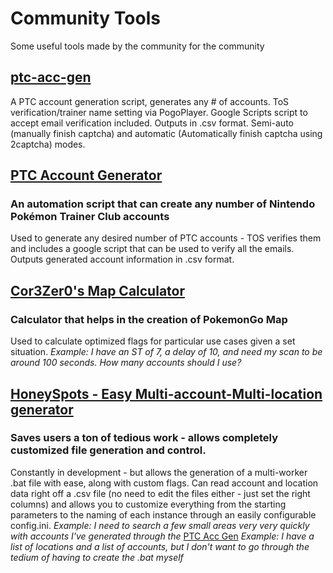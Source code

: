 # Community Tools
Some useful tools made by the community for the community

## [ptc-acc-gen](https://github.com/FrostTheFox/ptc-acc-gen)
A PTC account generation script, generates any # of accounts. ToS verification/trainer name setting via PogoPlayer. Google Scripts script to accept email verification included. Outputs in .csv format. Semi-auto (manually finish captcha) and automatic (Automatically finish captcha using 2captcha) modes.

## [PTC Account Generator](https://github.com/skvvv/pikapy)
### An automation script that can create any number of Nintendo Pokémon Trainer Club accounts
Used to generate any desired number of PTC accounts - TOS verifies them and includes a google script that can be used to verify all the emails. Outputs generated account information in .csv format.

## [Cor3Zer0's Map Calculator](https://github.com/Cor3Zer0/Map-Calculator)
### Calculator that helps in the creation of PokemonGo Map
Used to calculate optimized flags for particular use cases given a set situation.
_Example: I have an ST of 7, a delay of 10, and need my scan to be around 100 seconds. How many accounts should I use?_

## [HoneySpots - Easy Multi-account-Multi-location generator](https://github.com/razorasadsid/HoneySpots)
### Saves users a ton of tedious work - allows completely customized file generation and control.
Constantly in development - but allows the generation of a multi-worker .bat file with ease, along with custom flags. Can read account and location data right off a .csv file (no need to edit the files either - just set the right columns) and allows you to customize everything from the starting parameters to the naming of each instance through an easily configurable config.ini. 
_Example: I need to search a few small areas very very quickly with accounts I've generated through the_ [PTC Acc Gen](https://github.com/skvvv/pikapy) 
_Example: I have a list of locations and a list of accounts, but I don't want to go through the tedium of having to create the .bat myself_
